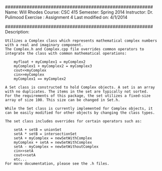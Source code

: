 #######################################################
Name: Will Rhodes
Course: CSC 415
Semester: Spring 2014
Instructor: Dr. Pulimood
Exercise : Assignment 4
Last modified on: 4/1/2014

#######################################################
Description: 
	
	Utilizes a Complex class which represents mathematical complex numbers with a real and imaginary component.
	The Complex.h and Complex.cpp file overrides common operators to integrate the class with common mathematical operations:
	
		myfloat + myComplex1 = myComplex2
		myComplex1 + myComplex2 = myComplex3
		cout<<myComplex
		cin>>myComplex
		myComplex1 == myComplex2
		
	A Set class is constructed to hold Complex objects. A set is an array with no duplicates. The items in the set are typically not sorted.
	For the requirements of this package, the set utilizes a fixed-size array of size 100. This size can be changed in Set.h.
	
	While the Set class is currently implemented for Complex objects, it can be easily modified for other objects by changing the class types.
	
	The set class includes overrides for certain operators such as:
		
		setA + setB = unionSet
		setA * setB = intersectionSet
		setA + myComplex = newSetWithComplex
		myComplex + setA = newSetWithComplex
		setA - myComplex = newSetWithoutComplex
		cin>>setA
		cout<<setA
		etc...
	For more documentation, please see the .h files.
	
	
	
		
		
		